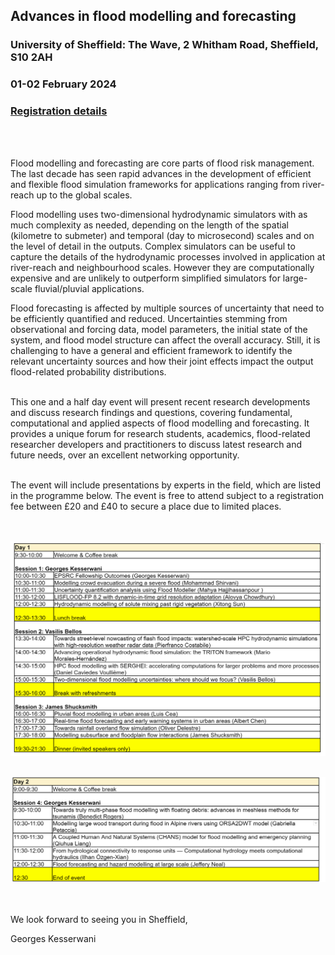 ## Advances in flood modelling and forecasting
### University of Sheffield: The Wave, 2 Whitham Road, Sheffield, S10 2AH
### 01-02 February 2024
### [Registration details](https://onlineshop.shef.ac.uk/conferences-and-events/faculty-of-engineering/civil-structural-engineering/advances-in-flood-modelling-and-forecasting)
</br>
</br>

Flood modelling and forecasting are core parts of flood risk management. The last decade has seen rapid advances in the development of efficient and flexible flood simulation frameworks for applications ranging from river-reach up to the global scales.
</br>

Flood modelling uses two-dimensional hydrodynamic simulators with as much complexity as needed, depending on the length of the spatial (kilometre to submeter) and temporal (day to microsecond) scales and on the level of detail in the outputs. Complex simulators can be useful to capture the details of the hydrodynamic processes involved in application at river-reach and neighbourhood scales. However they are computationally expensive and are unlikely to outperform simplified simulators for large-scale fluvial/pluvial applications.
</br>

Flood forecasting is affected by multiple sources of uncertainty that need to be efficiently quantified and reduced. Uncertainties stemming from observational and forcing data, model parameters, the initial state of the system, and flood model structure can affect the overall accuracy. Still, it is challenging to have a general and efficient framework to identify the relevant uncertainty sources and how their joint effects impact the output flood-related probability distributions.
</br>
</br>

This one and a half day event will present recent research developments and discuss research findings and questions, covering fundamental, computational and applied aspects of flood modelling and forecasting. It provides a unique forum for research students, academics, flood-related researcher developers and practitioners to discuss latest research and future needs, over an excellent networking opportunity.
</br>
</br>

The event will include presentations by experts in the field, which are listed in the programme below. The event is free to attend subject to a registration fee between £20 and £40 to secure a place due to limited places.   
</br>
</br>

![Image](/Figures/Day1.png) 
</br>
</br>

![Image](/Figures/Day2.png) 

</br>
</br>
We look forward to seeing you in Sheffield,

Georges Kesserwani

